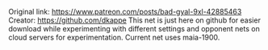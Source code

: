 Original link: https://www.patreon.com/posts/bad-gyal-9xl-42885463
Creator: https://github.com/dkappe
This net is just here on github for easier download while experimenting with different settings and opponent nets on cloud servers for experimentation. Current net uses maia-1900.